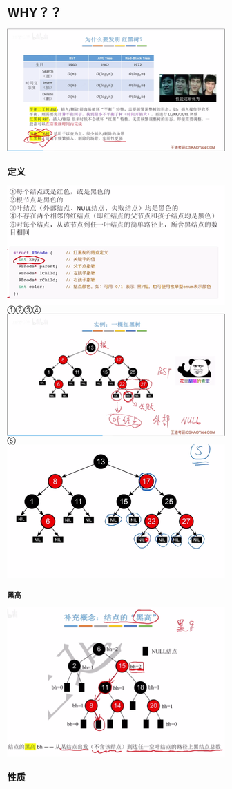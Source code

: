 


# WHY？？
![输入图片说明](/imgs/2025-07-27/92AZg5MDs7XXpXum.png)

## 定义
![输入图片说明](/imgs/2025-07-27/jucRyXaih8pa40oj.png)
①②③④
![输入图片说明](/imgs/2025-07-27/PB8sQiYzfgKeVm52.png)
⑤
![输入图片说明](/imgs/2025-07-27/sAm78y8n3DMPgyam.png)

###  黑高
![输入图片说明](/imgs/2025-07-27/ymlwGNb12e4gNGeq.png)

## 性质

<!--stackedit_data:
eyJoaXN0b3J5IjpbLTg5MDkyOTc2MSwtMTI0ODg0MTEwNl19
-->